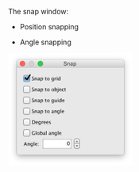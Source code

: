 The snap window:

- Position snapping

- Angle snapping

<img width="250" alt="img" src="https://raw.githubusercontent.com/stylekit/img/master/Screen Shot 2016-05-08 at 15.17.13.png">